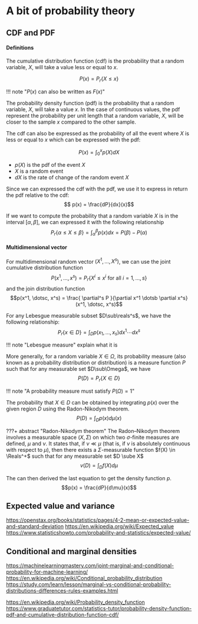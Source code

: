 # A bit of probability theory

## CDF and PDF

#### Definitions

The cumulative distribution function (cdf) is the probability that a random variable, $X$, will take a value less or equal to $x$.

$$P(x) = P_r \{ X \le x \}$$

!!! note "$P(x)$ can also be written as $F(x)$"

The probability density function (pdf) is the probability that a random variable, $X$, will take a value $x$. In the case of continuous values, the pdf represent the probability per unit length that a random variable, $X$, will be closer to the sample $x$ compared to the other sample.

The cdf can also be expressed as the probability of all the event where $X$ is less or equal to $x$ which can be expressed with the pdf:

$$P(x) = \int_0^x p(X)dX$$

- $p(X)$ is the pdf of the event $X$
- $X$ is a random event
- $dX$ is the rate of change of the random event $X$

Since we can expressed the cdf with the pdf, we use it to express in return the pdf relative to the cdf:
$$ p(x) = \frac{dP}{dx}(x)$$

If we want to compute the probability that a random variable $X$ is in the interval $[\alpha, \beta]$, we can expressed it with the following relationship
$$P_r \{\alpha \le X \le \beta \} = \int_\alpha^\beta p(x)dx = P(\beta) - P(\alpha)$$

#### Multidimensional vector

For multidimensional random vector $(X^1, \dotsc, X^s)$, we can use the joint cumulative distribution function
$$P(x^1, \dotsc, x^s) = P_r \{ X^i \le x^i \text{ for all } i = 1, \dotsc, s \}$$
and the join distribution function
$$p(x^1, \dotsc, x^s) = \frac{ \partial^s P }{\partial x^1 \dotsb \partial x^s}(x^1, \dotsc, x^s)$$

For any Lebesgue measurable subset $D\sub\reals^s$, we have the following relationship:
$$P_r \{ x \in D \} = \int_D p(x_1, \dotsc, x_s) dx^1 \dotsb dx^s$$

!!! note "Lebesgue measure"
    explain what it is

More generally, for a random variable $X \in \Omega$, its probability measure (also known as a probability distribution or distribution) is a measure function $P$ such that for any measurable set $D\sub\Omega$, we have
$$P(D) = P_r \{ X \in D \}$$

!!! note "A probability measure must satisfy $P(\Omega) = 1$"

The probability that $X \in D$ can be obtained by integrating $p(x)$ over the given region $D$ using the Radon-Nikodym theorem.
$$P(D) = \int_D p(x) d\mu(x)$$

???+ abstract "Radon-Nikodym theorem"
    The Radon–Nikodym theorem involves a measurable space $(X, \Sigma)$ on which two $\sigma$-finite measures are defined, $\mu$ and $\nu$. It states that, if $\nu \ll \mu$ (that is, if $\nu$ is absolutely continuous with respect to $\mu$), then there exists a $\Sigma$-measurable function $f(X) \in \Reals^+$ such that for any measurable set $D \sube X$
    $$v(D) = \int_D f(X) d\mu$$

The can then derived the last equation to get the density function $p$.
$$p(x) = \frac{dP}{d\mu}(x)$$


## Expected value and variance

https://openstax.org/books/statistics/pages/4-2-mean-or-expected-value-and-standard-deviation
https://en.wikipedia.org/wiki/Expected_value
https://www.statisticshowto.com/probability-and-statistics/expected-value/

## Conditional and marginal densities

https://machinelearningmastery.com/joint-marginal-and-conditional-probability-for-machine-learning/
https://en.wikipedia.org/wiki/Conditional_probability_distribution
https://study.com/learn/lesson/marginal-vs-conditional-probability-distributions-differences-rules-examples.html






https://en.wikipedia.org/wiki/Probability_density_function
https://www.graduatetutor.com/statistics-tutor/probability-density-function-pdf-and-cumulative-distribution-function-cdf/
